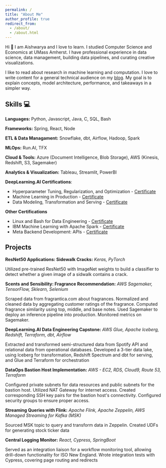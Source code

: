```yaml
---
permalink: /
title: "About Me"
author_profile: true
redirect_from: 
  - /about/
  - /about.html
---
```


Hi 👋 I am Aishwarya and I love to learn. I studied Computer Science and Economics at UMass Amherst. I have professional experience in data science, data management, building data pipelines, and curating creative visualizations. 

I like to read about research in machine learning and computation. I love to write content for a general technical audience on my [blog](https://medium.com/@platform-10). My goal is to explain concepts, model architecture, performance, and takeaways in a simpler way.

Skills 💻
------
**Languages:** Python, Javascript, Java, C, SQL, Bash

**Frameworks:** Spring, React, Node

**ETL & Data Managament:** Snowflake, dbt, Airflow, Hadoop, Spark

**MLOps:** Run.AI, TFX

**Cloud & Tools:** Azure (Document Intelligence, Blob Storage), AWS (Kinesis, Redshift, S3, Sagemaker)

**Analytics & Visualization:** Tableau, Streamlit, PowerBI


**DeepLearning.AI Certifications**:
* Hyperparameter Tuning, Regularization, and Optimization - [Certificate](https://coursera.org/share/158f8da97c13a817b465325ab9536ea1)
* Machine Learning in Production - [Certificate](https://coursera.org/share/077f5d5935bd3daafb890ebf1f739dd3)
* Data Modeling, Transformation and Serving - [Certificate](https://coursera.org/share/79c3537a89f460390cd504d589169d71)

**Other Certifications**
* Linux and Bash for Data Engineering - [Certificate](https://coursera.org/verify/6V4IVZE8ITB1)
* IBM Machine Learning with Apache Spark - [Certificate](https://www.coursera.org/account/accomplishments/certificate/QNTFJEP9WV4C)
* Meta Backend Development: APIs - [Certificate](https://www.coursera.org/account/accomplishments/verify/NESS762OBSY2?utm_source=link&utm_medium=certificate&utm_content=cert_image&utm_campaign=sharing_cta&utm_product=course)


Projects
-----
**ResNet50 Applications: Sidewalk Cracks:** *Keras, PyTorch*

Utilized pre-trained ResNet50 with ImageNet weights to build a classifier to detect whether a given image of a sidwalk contains a crack. 


**Scents and Sensibility: Fragrance Recommendation:** *AWS Sagemaker, TensorFlow, Sklearn, Selenium*

Scraped data from fragrantica.com about fragrances. Normalized and cleaned data by aggregating customer ratings of the fragrance. Computed fragrance similarity using top, middle, and base notes. Used Sagemaker to deploy an inference pipeline into production. Monitored metrics on Sagemaker.

**DeepLearning.AI Data Engineering Capstone:** *AWS Glue, Apache Iceberg, Redshift, Terraform, dbt, Airflow*

Extracted and transformed semi-structured data from Spotify API and relational data from operational databases. Developed a 3-tier data lake, using Iceberg for transformation, Redshift Spectrum and dbt for serving, and Glue and Terraform for orchestration

**DataOps Bastion Host Implementation:** *AWS - EC2, RDS, Cloud9, Route 53, Terraform*

Configured private subnets for data resources and public subnets for the bastion host. Utilized NAT Gateway for internet access. Created corresponding SSH key pairs for the bastion host's connectivity. Configured security groups to ensure proper access.

**Streaming Queries with Flink:** *Apache Flink, Apache Zeppelin, AWS Managed Streaming for Kafka (MSK)*

Sourced MSK topic to query and transform data in Zeppelin. Created UDFs for generating stock ticker data

**Central Logging Monitor:** *React, Cypress, SpringBoot*

Served as an integration liaison for a workflow monitoring tool, allowing drill-down functionality for ISO New England. Wrote integration tests with Cypress, covering page routing and redirects


